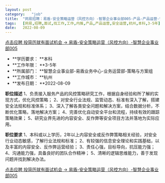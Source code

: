 ```yaml
---
layout:	post
category:	"job"
title:	"网易招聘：易盾-安全策略运营（风控方向）-智慧企业事业部005-产品-产品运营-安全运营-杭州本科3-5年"
tags:	[网易,招聘,面试,找工作,工作,内推,产品,产品运营,安全运营,杭州,本科,3-5年]
date:	2022-08-09
---
```


[点击应聘 投简历就有面试机会 -> 易盾-安全策略运营（风控方向）-智慧企业事业部005](http://mobile.bole.netease.com/bole/boleDetail?id=37614&employeeId=346f03c3cda5f04c&key=all)



- **学历要求： **本科
- **工作年限： **3-5年
- **所属部门： **智慧企业事业部-易盾业务中心-业务运营部-策略与方案组
- **工作城市： **杭州
- **发布日期： **2022-08-09



**职位描述**
1、负责接入服务产品的风控策略研究工作，根据自身经验和所了解的实现方式，优化风控策略；
2、对安全行业法规、监管动态、标准有深入了解，搭建安全法规和标准体系；
3、深入了解各类安全问题和解决方案，结合数据分析，不断优化策略，落地解决方案；
4、完善优化自动安全平台和流程，持续有效的跟踪策略效果；
5、研究业界先进的内容安全、反作弊等安全项目方法并落地为实际应用。



**职位要求**
1、本科或以上学历，2年以上内容安全或反作弊策略相关经验，对安全行业动态敏感，了解行业法规和标准；
2、有较强的信息安全理论和实践基础，以及丰富的内容安全、反作弊运营经验；
3、责任心强，目标导向，抗压能力强；
4、沟通能力强，具备良好的团队合作精神；
5、清晰的逻辑思维能力，善于发现问题并找到解决办法。



[点击应聘 投简历就有面试机会 -> 易盾-安全策略运营（风控方向）-智慧企业事业部005](http://mobile.bole.netease.com/bole/boleDetail?id=37614&employeeId=346f03c3cda5f04c&key=all)